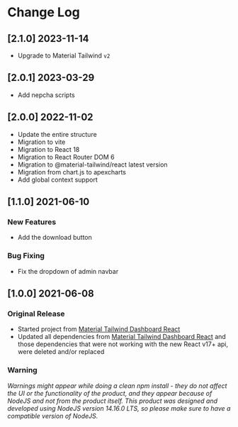 # Change Log

## [2.1.0] 2023-11-14
- Upgrade to Material Tailwind `v2`

## [2.0.1] 2023-03-29

- Add nepcha scripts

## [2.0.0] 2022-11-02

- Update the entire structure
- Migration to vite
- Migration to React 18
- Migration to React Router DOM 6
- Migration to @material-tailwind/react latest version
- Migration from chart.js to apexcharts
- Add global context support

## [1.1.0] 2021-06-10

### New Features

- Add the download button

### Bug Fixing

- Fix the dropdown of admin navbar

## [1.0.0] 2021-06-08

### Original Release

- Started project from [Material Tailwind Dashboard React](https://www.creative-tim.com/product/material-tailwind-dashboard-react?ref=changelog-mtdr)
- Updated all dependencies from [Material Tailwind Dashboard React](https://www.creative-tim.com/product/material-tailwind-dashboard-react?ref=changelog-mtdr) and those dependencies that were not working with the new React v17+ api, were deleted and/or replaced

### Warning

_Warnings might appear while doing a clean npm install - they do not affect the UI or the functionality of the product, and they appear because of NodeJS and not from the product itself._
_This product was designed and developed using NodeJS version 14.16.0 LTS, so please make sure to have a compatible version of NodeJS._
